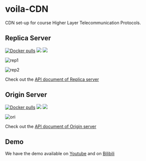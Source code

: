 # voila-CDN

CDN set-up for course Higher Layer Telecommunication Protocols.

## Replica Server

[![Docker pulls](https://img.shields.io/docker/pulls/valorad/voila-cdn-replica.svg?style=flat-square)](https://hub.docker.com/r/valorad/voila-cdn-replica/)
[![](https://images.microbadger.com/badges/version/valorad/voila-cdn-replica.svg)](https://microbadger.com/images/valorad/voila-cdn-replica "voila-cdn-replica Version")
[![](https://images.microbadger.com/badges/image/valorad/voila-cdn-replica.svg)](https://microbadger.com/images/valorad/voila-cdn-replica "voila-cdn-replica Image")

![rep1](https://i.imgur.com/0wUN6JY.png)

![rep2](https://i.imgur.com/2C5xSsu.png)

Check out the [API document of Replica server](https://voilacdnreplica.docs.apiary.io)

## Origin Server

[![Docker pulls](https://img.shields.io/docker/pulls/valorad/voila-cdn-origin.svg?style=flat-square)](https://hub.docker.com/r/valorad/voila-cdn-origin/)
[![](https://images.microbadger.com/badges/version/valorad/voila-cdn-origin.svg)](https://microbadger.com/images/valorad/voila-cdn-origin "voila-cdn-origin Version")
[![](https://images.microbadger.com/badges/image/valorad/voila-cdn-origin.svg)](https://microbadger.com/images/valorad/voila-cdn-origin "voila-cdn-origin Image")

![ori](https://i.imgur.com/MZeH1e8.png)

Check out the [API document of Origin server](https://voilacdnorigin.docs.apiary.io)

## Demo

We have the demo available on [Youtube](https://youtu.be/Z4eoUrQ9d7s) and on [Bilibili](https://www.bilibili.com/video/av78845315/)
